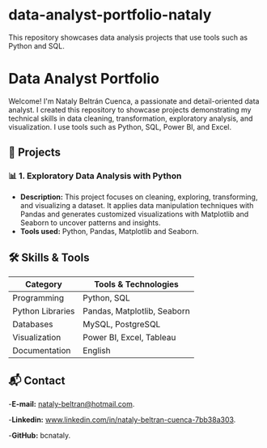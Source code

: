 # data-analyst-portfolio-nataly
This repository showcases data analysis projects that use tools such as Python and SQL.

# Data Analyst Portfolio
Welcome! I'm Nataly Beltrán Cuenca, a passionate and detail-oriented data analyst. I created this repository to showcase projects demonstrating my technical skills in data cleaning, transformation, exploratory analysis, and visualization. I use tools such as Python, SQL, Power BI, and Excel.
## 📁 Projects
### 📊 1. Exploratory Data Analysis with Python
- **Description:** This project focuses on cleaning, exploring, transforming, and visualizing a dataset. It applies data manipulation techniques with Pandas and generates customized visualizations with Matplotlib and Seaborn to uncover patterns and insights.
- **Tools used:** Python, Pandas, Matplotlib and Seaborn.
  
## 🛠️ Skills & Tools
| Category             | Tools & Technologies                         |
|----------------------|-----------------------------------------------|
| Programming          | Python, SQL                                   |
| Python Libraries     | Pandas, Matplotlib, Seaborn                   |
| Databases            | MySQL, PostgreSQL                             |
| Visualization        | Power BI, Excel, Tableau                      |                                     
| Documentation        | English                                       |

## 📬 Contact
-**E-mail:** nataly-beltran@hotmail.com.

-**Linkedin:** www.linkedin.com/in/nataly-beltran-cuenca-7bb38a303.

-**GitHub:** bcnataly.



